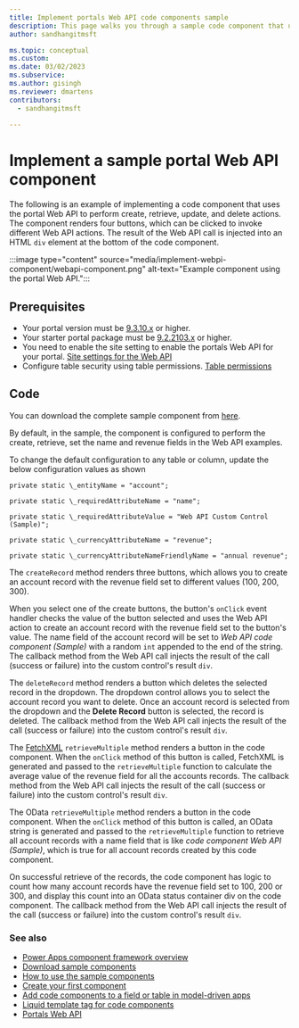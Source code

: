 ```yaml
---
title: Implement portals Web API code components sample
description: This page walks you through a sample code component that uses the portal Web API.
author: sandhangitmsft

ms.topic: conceptual
ms.custom: 
ms.date: 03/02/2023
ms.subservice: 
ms.author: gisingh
ms.reviewer: dmartens
contributors:
  - sandhangitmsft
 
---
```


# Implement a sample portal Web API component

The following is an example of implementing a code component that uses the portal Web API to perform create, retrieve, update, and delete actions. The component renders four buttons, which can be clicked to invoke different Web API actions. The result of the Web API call is injected into an HTML `div` element at the bottom of the code component.

:::image type="content" source="media/implement-webpi-component/webapi-component.png" alt-text="Example component using the portal Web API.":::

## Prerequisites

- Your portal version must be [9.3.10.x](/power-platform/released-versions/portals/portalupdate9310x) or higher.
- Your starter portal package must be [9.2.2103.x](/power-apps/maker/portals/versions/package-version-9.2.2103) or higher.
- You need to enable the site setting to enable the portals Web API for your portal. [Site settings for the Web API](web-api-overview.md#site-settings-for-the-web-api)
- Configure table security using table permissions. [Table permissions](../security/assign-table-permissions.md)

## Code

You can download the complete sample component from [here](https://github.com/microsoft/PowerApps-Samples/tree/master/portals/PortalWebAPIControl).

By default, in the sample, the component is configured to perform the create, retrieve, set the name and revenue fields in the Web API examples.

To change the default configuration to any table or column, update the below configuration values as shown

`private static \_entityName = "account";`

`private static \_requiredAttributeName = "name";`

`private static \_requiredAttributeValue = "Web API Custom Control (Sample)";`

`private static \_currencyAttributeName = "revenue";`

`private static \_currencyAttributeNameFriendlyName = "annual revenue";`

The `createRecord` method renders three buttons, which allows you to create an account record with the revenue field set to different values (100, 200, 300).

When you select one of the create buttons, the button's `onClick` event handler checks the value of the button selected and uses the Web API action to create an account record with the revenue field set to the button's value. The name field of the account record will be set to *Web API code component (Sample)* with a random `int` appended to the end of the string. The callback method from the Web API call injects the result of the call (success or failure) into the custom control's result `div`.

The `deleteRecord` method renders a button which deletes the selected record in the dropdown. The dropdown control allows you to select the account record you want to delete. Once an account record is selected from the dropdown and the **Delete Record** button is selected, the record is deleted. The callback method from the Web API call injects the result of the call (success or failure) into the custom control's result `div`.

The [FetchXML](/powerapps/developer/data-platform/use-fetchxml-construct-query) `retrieveMultiple` method renders a button in the code component. When the `onClick` method of this button is called, FetchXML is generated and passed to the `retrieveMultiple` function to calculate the average value of the revenue field for all the accounts records. The callback method from the Web API call injects the result of the call (success or failure) into the custom control's result `div`.

The OData `retrieveMultiple` method renders a button in the code component. When the `onClick` method of this button is called, an OData string is generated and passed to the `retrieveMultiple` function to retrieve all account records with a name field that is like *code component Web API (Sample)*, which is true for all account records created by this code component.

On successful retrieve of the records, the code component has logic to count how many account records have the revenue field set to 100, 200 or 300, and display this count into an OData status container div on the code component. The callback method from the Web API call injects the result of the call (success or failure) into the custom control's result `div`. 

### See also

- [Power Apps component framework overview](/powerapps/developer/component-framework/overview) 
- [Download sample components](https://github.com/microsoft/PowerApps-Samples/tree/master/component-framework) 
- [How to use the sample components](/powerapps/developer/component-framework/use-sample-components)
- [Create your first component](/powerapps/developer/component-framework/implementing-controls-using-typescript)
- [Add code components to a field or table in model-driven apps](/powerapps/developer/component-framework/add-custom-controls-to-a-field-or-entity)
- [Liquid template tag for code components](liquid/component-framework-liquid.md)
- [Portals Web API](web-api-overview.md)

